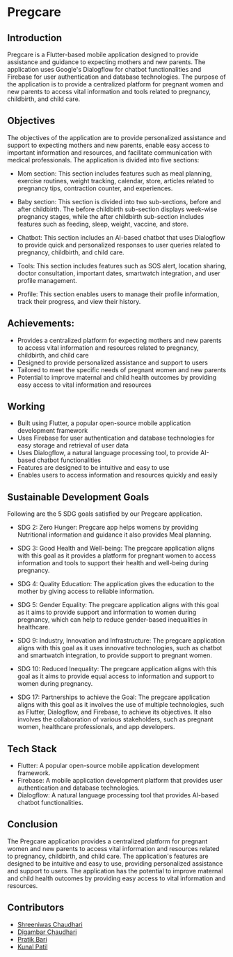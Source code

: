 # Pregcare

## Introduction 
Pregcare is a Flutter-based mobile application designed to provide assistance and guidance to expecting mothers and new parents. The application uses Google's Dialogflow for chatbot functionalities and Firebase for user authentication and database technologies. The purpose of the application is to provide a centralized platform for pregnant women and new parents to access vital information and tools related to pregnancy, childbirth, and child care.


## Objectives
The objectives of the application are to provide personalized assistance and support to expecting mothers and new parents, enable easy access to important information and resources, and facilitate communication with medical professionals. The application is divided into five sections:

- Mom section: This section includes features such as meal planning, exercise routines, weight tracking, calendar, store, articles related to pregnancy tips, contraction counter, and experiences.

- Baby section: This section is divided into two sub-sections, before and after childbirth. The before childbirth sub-section displays week-wise pregnancy stages, while the after childbirth sub-section includes features such as feeding, sleep, weight, vaccine, and store.

- Chatbot: This section includes an AI-based chatbot that uses Dialogflow to provide quick and personalized responses to user queries related to pregnancy, childbirth, and child care.

- Tools: This section includes features such as SOS alert, location sharing, doctor consultation, important dates, smartwatch integration, and user profile management.

- Profile: This section enables users to manage their profile information, track their progress, and view their history.


## Achievements:
- Provides a centralized platform for expecting mothers and new parents to access vital information and resources related to pregnancy, childbirth, and child care
- Designed to provide personalized assistance and support to users
- Tailored to meet the specific needs of pregnant women and new parents
- Potential to improve maternal and child health outcomes by providing easy access to vital information and resources


## Working 
- Built using Flutter, a popular open-source mobile application development framework
- Uses Firebase for user authentication and database technologies for easy storage and retrieval of user data
- Uses Dialogflow, a natural language processing tool, to provide AI-based chatbot functionalities
- Features are designed to be intuitive and easy to use
- Enables users to access information and resources quickly and easily

## Sustainable Development Goals
Following are the 5 SDG goals satisfied by our Pregcare application.

- SDG 2: Zero Hunger: Pregcare app helps womens by providing Nutritional information and guidance it also provides Meal planning. 

- SDG 3: Good Health and Well-being: The pregcare application aligns with this goal as it provides a platform for pregnant women to access information and tools to support their health and well-being during pregnancy.

- SDG 4: Quality Education: The application gives the education to the mother by giving access to reliable information.

- SDG 5: Gender Equality: The pregcare application aligns with this goal as it aims to provide support and information to women during pregnancy, which can help to reduce gender-based inequalities in healthcare.

- SDG 9: Industry, Innovation and Infrastructure: The pregcare application aligns with this goal as it uses innovative technologies, such as chatbot and smartwatch integration, to provide support to pregnant women.

- SDG 10: Reduced Inequality: The pregcare application aligns with this goal as it aims to provide equal access to information and support to women during pregnancy.

- SDG 17: Partnerships to achieve the Goal: The pregcare application aligns with this goal as it involves the use of multiple technologies, such as Flutter, Dialogflow, and Firebase, to achieve its objectives. It also involves the collaboration of various stakeholders, such as pregnant women, healthcare professionals, and app developers.


## Tech Stack
- Flutter: A popular open-source mobile application development framework.
- Firebase: A mobile application development platform that provides user authentication and database technologies.
- Dialogflow: A natural language processing tool that provides AI-based chatbot functionalities.


## Conclusion
The Pregcare application provides a centralized platform for pregnant women and new parents to access vital information and resources related to pregnancy, childbirth, and child care. The application's features are designed to be intuitive and easy to use, providing personalized assistance and support to users. The application has the potential to improve maternal and child health outcomes by providing easy access to vital information and resources.

## Contributors
- [Shreeniwas Chaudhari]()
- [Digambar Chaudhari]()
- [Pratik Bari]()
- [Kunal Patil](kunalpatil970730@gmail.com)
